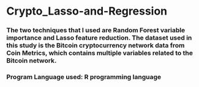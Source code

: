 # Crypto_Lasso-and-Regression

### The two techniques that I used are Random Forest variable importance and Lasso feature reduction. The dataset used in this study is the Bitcoin cryptocurrency network data from Coin Metrics, which contains multiple variables related to the Bitcoin network.

### Program Language used: R programming language 
